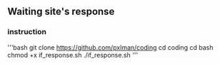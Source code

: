 ## Waiting site's response

### instruction

'''bash
git clone https://github.com/pxlman/coding
cd coding
cd bash
chmod +x if_response.sh
./if_response.sh
'''
